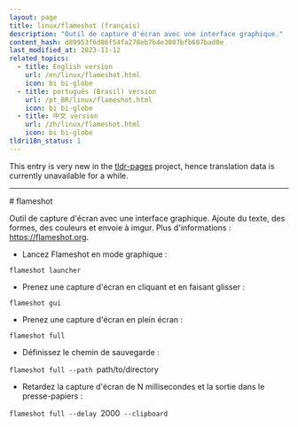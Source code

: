 ```yaml
---
layout: page
title: linux/flameshot (français)
description: "Outil de capture d'écran avec une interface graphique."
content_hash: d89953f6d86f54fa278eb7b4e3007bfb607bad0e
last_modified_at: 2023-11-12
related_topics:
  - title: English version
    url: /en/linux/flameshot.html
    icon: bi bi-globe
  - title: português (Brasil) version
    url: /pt_BR/linux/flameshot.html
    icon: bi bi-globe
  - title: 中文 version
    url: /zh/linux/flameshot.html
    icon: bi bi-globe
tldri18n_status: 1
---
```


This entry is very new in the [tldr-pages](https://github.com/tldr-pages/tldr) project, hence translation data is currently unavailable for a while.

<hr># flameshot

Outil de capture d'écran avec une interface graphique.
Ajoute du texte, des formes, des couleurs et envoie à imgur.
Plus d'informations : <https://flameshot.org>.

- Lancez Flameshot en mode graphique :

`flameshot launcher`

- Prenez une capture d'écran en cliquant et en faisant glisser :

`flameshot gui`

- Prenez une capture d'écran en plein écran :

`flameshot full`

- Définissez le chemin de sauvegarde :

`flameshot full --path `<span class="tldr-var badge badge-pill bg-dark-lm bg-white-dm text-white-lm text-dark-dm font-weight-bold">path/to/directory</span>

- Retardez la capture d'écran de N millisecondes et la sortie dans le presse-papiers :

`flameshot full --delay `<span class="tldr-var badge badge-pill bg-dark-lm bg-white-dm text-white-lm text-dark-dm font-weight-bold">2000</span>` --clipboard`
